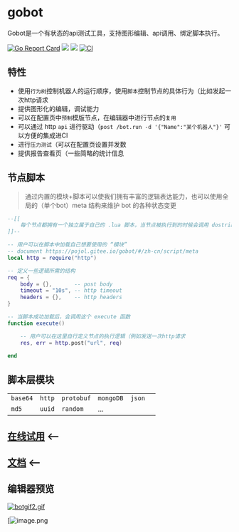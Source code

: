 # gobot
Gobot是一个有状态的api测试工具，支持图形编辑、api调用、绑定脚本执行。

[![Go Report Card](https://goreportcard.com/badge/github.com/pojol/gobot)](https://goreportcard.com/report/github.com/pojol/gobot)
[![](https://img.shields.io/badge/%E6%96%87%E6%A1%A3-Doc-2ca5e0?style=flat&logo=github)](https://pojol.gitee.io/gobot/#/)
[![](https://img.shields.io/badge/Trello-Todo-2ca5e0?style=flat&logo=trello)](https://trello.com/b/8eDZ6h7n/)
[![CI](https://github.com/pojol/gobot/actions/workflows/dockerimage.yml/badge.svg?branch=develop)](https://github.com/pojol/gobot/actions/workflows/dockerimage.yml)


## 特性
* 使用`行为树`控制机器人的运行顺序，使用`脚本`控制节点的具体行为（比如发起一次http请求
* 提供图形化的编辑，调试能力
* 可以在配置页中`预制`模版节点，在编辑器中进行节点的`复用`
* 可以通过 http `api` 进行驱动（`post /bot.run -d '{"Name":"某个机器人"}'` 可以方便的集成进CI
* 进行`压力测试`（可以在配置页设置并发数
* 提供报告查看页（一些简略的统计信息

## 节点脚本
> 通过内置的模块+脚本可以使我们拥有丰富的逻辑表达能力，也可以使用全局的（单个bot）meta 结构来维护 bot 的各种状态变更
```lua
--[[
    每个节点都拥有一个独立属于自己的 .lua 脚本，当节点被执行到的时候会调用 dostring 加载并运行这个脚本
]]--

-- 用户可以在脚本中加载自己想要使用的 “模块”
-- document https://pojol.gitee.io/gobot/#/zh-cn/script/meta
local http = require("http")

-- 定义一些逻辑所需的结构
req = {
    body = {},       -- post body
    timeout = "10s", -- http timeout  
    headers = {},    -- http headers
}

-- 当脚本成功加载后，会调用这个 execute 函数
function execute()

    -- 用户可以在这里自行定义节点的执行逻辑（例如发送一次http请求
    res, err = http.post("url", req)

end
```

## 脚本层模块
|||||||
|-|-|-|-|-|-|
|`base64`|`http`|`protobuf`|`mongoDB`|`json`|
|`md5`|`uuid`|`random`|...|

## [在线试用](http://123.60.17.61:7777) <--
## [文档](https://pojol.gitee.io/gobot/#/) <--


## 编辑器预览
[![botgif2.gif](https://i.postimg.cc/NGmddV78/botgif3.gif
)](https://www.bilibili.com/video/BV1sS4y1z7Dg?share_source=copy_web)

[![image.png](https://pojol.oss-cn-shanghai.aliyuncs.com/gobot/gobot_qps.png)